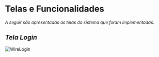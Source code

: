 # Telas e Funcionalidades

_A seguir são apresentadas as telas do sistema que foram implementadas._

##
## _Tela Login_

![WireLogin]()
